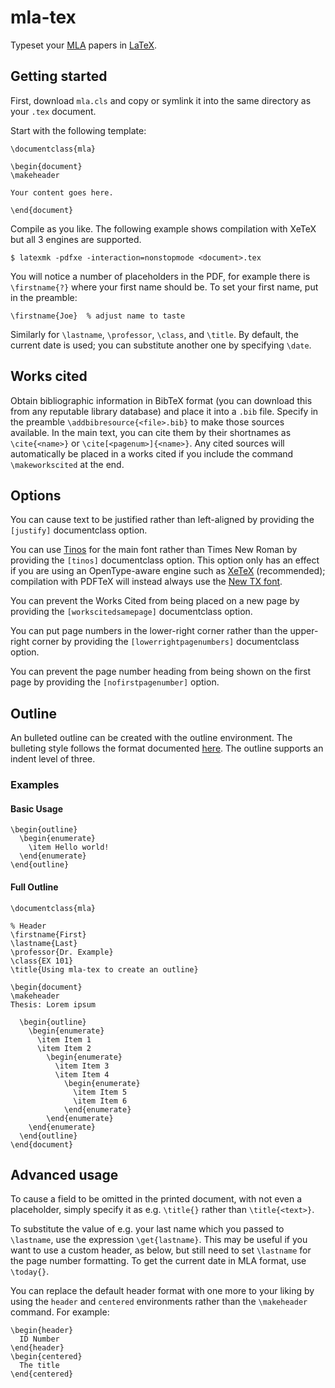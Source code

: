 # mla-tex

Typeset your [MLA] papers in [LaTeX].

## Getting started

First, download `mla.cls` and copy or symlink it into the same
directory as your `.tex` document.

Start with the following template:

    \documentclass{mla}

    \begin{document}
    \makeheader

    Your content goes here.

    \end{document}

Compile as you like. The following example shows compilation with
XeTeX but all 3 engines are supported.

    $ latexmk -pdfxe -interaction=nonstopmode <document>.tex

You will notice a number of placeholders in the PDF, for example there
is `\firstname{?}` where your first name should be. To set your first
name, put in the preamble:

    \firstname{Joe}  % adjust name to taste

Similarly for `\lastname`, `\professor`, `\class`, and `\title`. By
default, the current date is used; you can substitute another one by
specifying `\date`.

## Works cited

Obtain bibliographic information in BibTeX format (you can download
this from any reputable library database) and place it into a `.bib`
file. Specify in the preamble `\addbibresource{<file>.bib}` to make
those sources available. In the main text, you can cite them by their
shortnames as `\cite{<name>}` or `\cite[<pagenum>]{<name>}`. Any cited
sources will automatically be placed in a works cited if you include
the command `\makeworkscited` at the end.

## Options

You can cause text to be justified rather than left-aligned by
providing the `[justify]` documentclass option.

You can use [Tinos] for the main font rather than Times New Roman by
providing the `[tinos]` documentclass option. This option only has an
effect if you are using an OpenType-aware engine such as [XeTeX]
(recommended); compilation with PDFTeX will instead always use the
[New TX font].

You can prevent the Works Cited from being placed on a new page by
providing the `[workscitedsamepage]` documentclass option.

You can put page numbers in the lower-right corner rather than the
upper-right corner by providing the `[lowerrightpagenumbers]`
documentclass option.

You can prevent the page number heading from being shown on the first
page by providing the `[nofirstpagenumber]` option.

## Outline

An bulleted outline can be created with the outline environment. The bulleting style follows the format documented [here](https://libguides.liberty.edu/c.php?g=564129&p=4781213). The outline supports an indent level of three.

### Examples

#### Basic Usage
```
\begin{outline}
  \begin{enumerate}
    \item Hello world!
  \end{enumerate}
\end{outline}
```


#### Full Outline
```
\documentclass{mla}

% Header
\firstname{First}
\lastname{Last}
\professor{Dr. Example}
\class{EX 101}
\title{Using mla-tex to create an outline}

\begin{document}
\makeheader
Thesis: Lorem ipsum

  \begin{outline}
    \begin{enumerate}
      \item Item 1
      \item Item 2
        \begin{enumerate}
          \item Item 3
          \item Item 4
            \begin{enumerate}
              \item Item 5
              \item Item 6
            \end{enumerate}
        \end{enumerate}
    \end{enumerate}
  \end{outline}
\end{document}
```

## Advanced usage

To cause a field to be omitted in the printed document, with not even
a placeholder, simply specify it as e.g. `\title{}` rather than
`\title{<text>}`.

To substitute the value of e.g. your last name which you passed to
`\lastname`, use the expression `\get{lastname}`. This may be useful
if you want to use a custom header, as below, but still need to set
`\lastname` for the page number formatting. To get the current date in
MLA format, use `\today{}`.

You can replace the default header format with one more to your liking
by using the `header` and `centered` environments rather than the
`\makeheader` command. For example:

    \begin{header}
      ID Number
    \end{header}
    \begin{centered}
      The title
    \end{centered}

[latex]: https://www.latex-project.org/
[mla]: https://owl.english.purdue.edu/owl/section/2/11/
[new tx font]: https://ctan.org/pkg/newtx
[tinos]: https://www.fontsquirrel.com/fonts/tinos
[xetex]: http://xetex.sourceforge.net/
